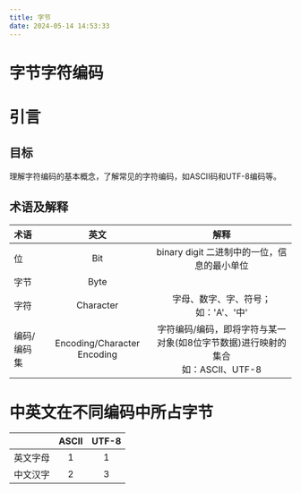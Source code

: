 ```yaml
---
title: 字节
date: 2024-05-14 14:53:33
---
```



# 字节字符编码


# 引言

## 目标
理解字符编码的基本概念，了解常见的字符编码，如ASCII码和UTF-8编码等。

## 术语及解释

| 术语      | 英文 | 解释     |
| :---     |    :----:   |          :----: |
| 位      | Bit  | binary digit 二进制中的一位，信息的最小单位 |
| 字节      | Byte       |    |
| 字符      | Character  |  字母、数字、字、符号；如：'A'、'中'  |
| 编码/编码集      | Encoding/Character Encoding  | 字符编码/编码，即将字符与某一对象(如8位字节数据)进行映射的集合<br>如：ASCII、UTF-8  |


# 中英文在不同编码中所占字节


|       | ASCII | UTF-8 |
| :-     | :-: | :-: |
| 英文字母     | 1 | 1 | 
| 中文汉字     | 2 | 3 |